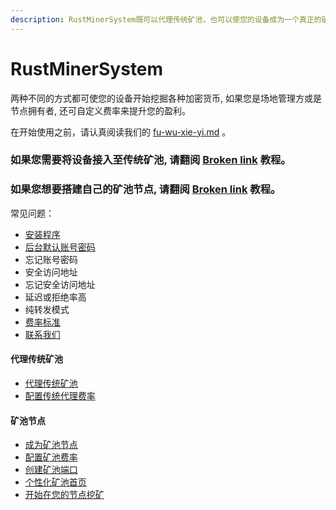```yaml
---
description: RustMinerSystem既可以代理传统矿池，也可以使您的设备成为一个真正的矿池节点, 具体取决于您的需求。
---
```


# RustMinerSystem

两种不同的方式都可使您的设备开始挖掘各种加密货币,  如果您是场地管理方或是节点拥有者, 还可自定义费率来提升您的盈利。

在开始使用之前，请认真阅读我们的 [fu-wu-xie-yi.md](fu-wu-xie-yi.md "mention") 。

### 如果您需要将设备接入至传统矿池, 请翻阅 [Broken link](broken-reference "mention") 教程。

### 如果您想要搭建自己的矿池节点,  请翻阅 [Broken link](broken-reference "mention") 教程。



常见问题：

* [安装程序](rustminersystem/an-zhuang-cheng-xu.md)
* [后台默认账号密码](rustminersystem/mo-ren-zhang-hao-mi-ma.md)
* 忘记账号密码
* 安全访问地址
* 忘记安全访问地址
* 延迟或拒绝率高
* 纯转发模式
* [费率标准](rustminersystem/feilbiao-zhun.md)
* [联系我们](lian-xi-wo-men.md)

#### 代理传统矿池

* [代理传统矿池](broken-reference)
* [配置传统代理费率](dai-li-chuan-tong-kuang-chi/pei-zhi-chuan-tong-dai-li-fei-l.md)

#### 矿池节点

* [成为矿池节点](broken-reference)
* [配置矿池费率](cheng-wei-kuang-chi-jie-dian/pei-zhi-kuang-chi-fei-l.md)
* [创建矿池端口](cheng-wei-kuang-chi-jie-dian/chuang-jian-kuang-chi-duan-kou.md)
* [个性化矿池首页](cheng-wei-kuang-chi-jie-dian/ge-xing-hua-kuang-chi-shou-ye.md)
* [开始在您的节点挖矿](cheng-wei-kuang-chi-jie-dian/kai-shi-zai-nin-de-jie-dian-wa-kuang.md)
